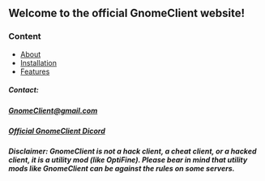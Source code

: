 
## Welcome to the official GnomeClient website!
### Content
- [About](https://gnomeclientdevs.github.io/GnomeClient/info)
- [Installation](https://gnomeclientdevs.github.io/GnomeClient/installation)
- [Features](https://gnomeclientdevs.github.io/GnomeClient/features)




##### Contact:

##### [GnomeClient@gmail.com](https://mail.google.com/mail/u/0/#inbox)

##### [Official GnomeClient Dicord](https://discord.gg/PStyYfM)





##### Disclaimer: GnomeClient is not a hack client, a cheat client, or a hacked client, it is a utility mod (like OptiFine). Please bear in mind that utility mods like GnomeClient can be against the rules on some servers.
